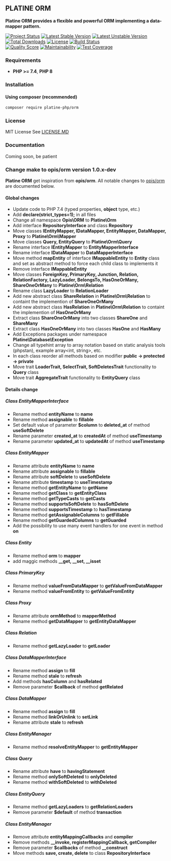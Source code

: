 ## PLATINE ORM
**Platine ORM provides a flexible and powerful ORM implementing a data-mapper pattern.**

[![Project Status](http://opensource.box.com/badges/active.svg)](http://opensource.box.com/badges)
[![Latest Stable Version](https://poser.pugx.org/platine-php/orm/v)](https://packagist.org/packages/platine-php/orm)
[![Latest Unstable Version](https://poser.pugx.org/platine-php/orm/v/unstable)](https://packagist.org/packages/platine-php/orm)
[![Total Downloads](https://poser.pugx.org/platine-php/orm/downloads)](https://packagist.org/packages/platine-php/orm)
[![License](https://poser.pugx.org/platine-php/orm/license)](https://packagist.org/packages/platine-php/orm)
[![Build Status](https://img.shields.io/travis/platine-php/orm/develop.svg?style=flat-square)](https://travis-ci.com/platine-php/orm)  
[![Quality Score](https://img.shields.io/scrutinizer/g/platine-php/orm.svg?style=flat-square)](https://scrutinizer-ci.com/g/platine-php/orm)
[![Maintainability](https://api.codeclimate.com/v1/badges/5722b474126d86d58e57/maintainability)](https://codeclimate.com/github/platine-php/orm/maintainability)
[![Test Coverage](https://api.codeclimate.com/v1/badges/5722b474126d86d58e57/test_coverage)](https://codeclimate.com/github/platine-php/orm/test_coverage)

### Requirements 
- **PHP >= 7.4**, **PHP 8** 

### Installation
#### Using composer (recommended)
```bash
composer require platine-php/orm
```

### License
MIT License See [LICENSE.MD](LICENSE.MD)

### Documentation 
Coming soon, be patient

### Change make to opis/orm version 1.0.x-dev
**Platine ORM** get inspiration from **opis/orm**. 
All notable changes to [opis/orm](https://github.com/opis/orm) are documented below.

#### Global changes

- Update code to PHP 7.4 (typed properties, **object** type, etc.)
- Add **declare(strict_types=1);** in all files
- Change all namespace **Opis\ORM** to **Platine\Orm**
- Add interface **RepositoryInterface** and class **Repository**
- Move classes **IEntityMapper, IDataMapper, EntityMapper, DataMapper, Proxy** to **Platine\Orm\Mapper**
- Move classes **Query, EntityQuery** to **Platine\Orm\Query**
- Rename interface **IEntityMapper** to **EntityMapperInterface**
- Rename interface **IDataMapper** to **DataMapperInterface**
- Move method **mapEntity** of interface **IMappableEntity** to **Entity** class and set as abstract method to force each child class to implements it
- Remove interface **IMappableEntity**
- Move classes **ForeignKey, PrimaryKey, Junction, Relation, RelationFactory, LazyLoader, BelongsTo, HasOneOrMany, ShareOneOrMany** to **Platine\Orm\Relation**
- Rename class **LazyLoader** to **RelationLoader**
- Add new abstract class **ShareRelation** in **Platine\Orm\Relation** to containt the implemention of **ShareOneOrMany**
- Add new abstract class **HasRelation** in **Platine\Orm\Relation** to containt the implemention of **HasOneOrMany**
- Extract class **ShareOneOrMany** into two classes **ShareOne** and **ShareMany**
- Extract class **HasOneOrMany** into two classes **HasOne** and **HasMany**
- Add Exceptions packages under namespace **Platine\Database\Exception**
- Change all typehint array to array notation based on static analysis tools (phpstan), example array<int, string>, etc.
- In each class reorder all methods based on modifier **public -> protected -> private**
- Move trait **LoaderTrait, SelectTrait, SoftDeletesTrait** functionality to **Query** class
- Move trait **AggregateTrait** functionality to **EntityQuery** class

#### Details change

##### Class EntityMapperInterface
- Rename method **entityName** to **name**
- Rename method **assignable** to **fillable**
- Set default value of parameter **$column** to **deleted_at** of method **useSoftDelete**
- Rename parameter **created_at** to **createdAt** of method **useTimestamp**
- Rename parameter **updated_at** to **updatedAt** of method **useTimestamp**

##### Class EntityMapper
- Rename attribute **entityName** to **name**
- Rename attribute **assignable** to **fillable**
- Rename attribute **softDelete** to **useSoftDelete**
- Rename attribute **timestamp** to **useTimestamp**
- Rename method **getEntityName** to **getName**
- Rename method **getClass** to **getEntityClass**
- Rename method **getTypeCasts** to **getCasts**
- Rename method **supportsSoftDelete** to **hasSoftDelete**
- Rename method **supportsTimestamp** to **hasTimestamp**
- Rename method **getAssignableColumns** to **getFillable**
- Rename method **getGuardedColumns** to **getGuarded**
- Add the possibility to use many event handlers for one event in method **on**


##### Class Entity
- Rename method **orm** to **mapper**
- add maggic methods **__get, __set, __isset**


##### Class PrimaryKey
- Rename method **valueFromDataMapper** to **getValueFromDataMapper**
- Rename method **valueFromEntity** to **getValueFromEntity**

##### Class Proxy
- Rename attribute **ormMethod** to **mapperMethod**
- Rename method **getDataMapper** to **getEntityDataMapper**


##### Class Relation
- Rename method **getLazyLoader** to **getLoader**

##### Class DataMapperInterface
- Rename method **assign** to **fill**
- Rename method **stale** to **refresh**
- Add methods **hasColumn** and **hasRelated**
- Remove parameter **$callback** of method **getRelated**

##### Class DataMapper
- Rename method **assign** to **fill**
- Rename method **linkOrUnlink** to **setLink**
- Rename attribute **stale** to **refresh**

##### Class EntityManager
- Rename method **resolveEntityMapper** to **getEntityMapper**

##### Class Query
- Rename attribute **have** to **havingStatement**
- Rename method **onlySoftDeleted** to **onlyDeleted**
- Rename method **withSoftDeleted** to **withDeleted**

##### Class EntityQuery
- Rename method **getLazyLoaders** to **getRelationLoaders**
- Remove parameter **$default** of method **transaction**

##### Class EntityManager
- Remove attribute **entityMappingCallbacks** and **compiler**
- Remove methods **__invoke, registerMappingCallback, getCompiler**
- Remove parameter **$callbacks** of method **__construct**
- Move methods **save, create, delete** to class **RepositoryInterface**